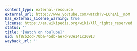 ```yaml
---
content_type: external-resource
external_url: https://www.youtube.com/watch?v=LUhsAi__mbM
has_external_license_warning: true
license: https://en.wikipedia.org/wiki/All_rights_reserved
status: ''
title: '[Watch on YouTube]'
uid: 8f82b2cd-70ba-45db-ae7d-93e141c20913
wayback_url: ''
---
```


